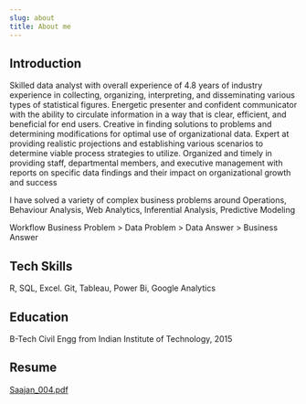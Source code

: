 ```yaml
---
slug: about
title: About me
---
```


## Introduction
Skilled data analyst with overall experience of 4.8 years of industry experience in collecting, organizing, interpreting, and disseminating various types of statistical figures. Energetic presenter and confident communicator with the ability to circulate information in a way that is clear, efficient, and beneficial for end users. Creative in finding solutions to problems and determining modifications for optimal use of organizational data. Expert at providing realistic projections and establishing various scenarios to determine viable process strategies to utilize. Organized and timely in providing staff, departmental members, and executive management with reports on specific data findings and their impact on organizational growth and success

I have solved a variety of complex business problems around Operations,  Behaviour Analysis, Web Analytics, Inferential Analysis, Predictive Modeling

Workflow
Business Problem > Data Problem > Data Answer > Business Answer

## Tech Skills
R, SQL, Excel. Git, Tableau, Power Bi, Google Analytics

## Education 
B-Tech Civil Engg from Indian Institute of Technology, 2015

## Resume 
[Saajan_004.pdf](https://github.com/saajanrajak/saaz_blogs/files/6266798/Saajan_004.pdf)




    

